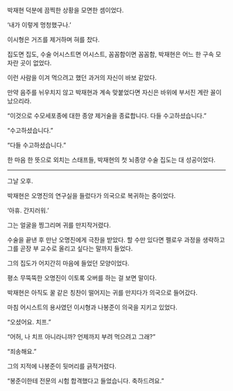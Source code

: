 박재현 덕분에 끔찍한 상황을 모면한 셈이었다.

‘내가 이렇게 멍청했구나.’

이시형은 거즈를 제거하며 혀를 찼다.

집도면 집도, 수술 어시스트면 어시스트, 꼼꼼함이면 꼼꼼함, 박재현은 어느 한 구속 모자란 곳이 없었다.

이런 사람을 이겨 먹으려고 했던 과거의 자신이 바보 같았다.

만약 음주를 뉘우치지 않고 박재현과 계속 맞붙었다면 자신은 바위에 부서진 계란 꼴이 났으리라.

“이것으로 수모세포종에 대한 종양 제거술을 종료합니다. 다들 수고하셨습니다.”

“수고하셨습니다.”

“다들 수고하셨습니다.”

한 마음 한 뜻으로 외치는 스태프들, 박재현의 첫 뇌종양 수술 집도는 대 성공이었다.

***

그날 오후.

박재현은 오명진의 연구실을 들렀다가 의국으로 복귀하는 중이었다.

‘아휴. 간지러워.’

그는 얼굴을 찡그리며 귀를 만지작거렸다.

수술을 끝낸 후 만난 오명진에게 극찬을 받았다. 할 수만 있다면 펠로우 과정을 생략하고 그를 곧장 부 교수로 올리고 싶다는 말까지 들었다.

그의 집도가 어지간히 마음에 들었던 모양이었다.

평소 무뚝뚝한 오명진이 이토록 오버를 하는 걸 보면 말이다.

박재현은 아직도 꿀 같은 칭찬이 떨어지는 귀를 만지다가 의국으로 들어갔다.

마침 어시스트의 용사였던 이시형과 나봉준이 의국을 지키고 있었다.

“오셨어요. 치프.”

“어허, 나 치프 아니라니까? 언제까지 부려 먹으려고 그래?”

“죄송해요.”

그의 지적에 나봉준이 뒷머리를 긁적거렸다.

“봉준이한테 전문의 시험 합격했다고 들었습니다. 축하드려요.”